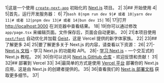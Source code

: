 1|这是一个使用 [`create-next-app`](https://nextjs.org/docs/app/api-reference/cli/create-next-app) 初始化的 [Next.js](https://nextjs.org) 项目。
2|
3|## 开始使用
4|
5|首先，运行开发服务器：
6|
7|```bash
8|npm run dev
9|# 或者
10|yarn dev
11|# 或者
12|pnpm dev
13|# 或者
14|bun dev
15|```
16|
17|打开 [http://localhost:3000](http://localhost:3000) 在浏览器中查看结果。
18|
19|你可以通过修改 `app/page.tsx` 来编辑页面。文件保存后，页面会自动更新。
20|
21|本项目使用 [`next/font`](https://nextjs.org/docs/app/building-your-application/optimizing/fonts) 自动优化并加载 [Geist](https://vercel.com/font)，这是 Vercel 提供的新字体家族。
22|
23|## 了解更多
24|
25|要了解更多关于 Next.js 的内容，请查看以下资源：
26|
27|- [Next.js 文档](https://nextjs.org/docs) - 学习 Next.js 的功能和 API。
28|- [学习 Next.js](https://nextjs.org/learn) - 一个交互式的 Next.js 教程。
29|
30|你可以访问 [Next.js GitHub 仓库](https://github.com/vercel/next.js) - 欢迎反馈和贡献！
31|
32|## 部署到 Vercel
33|
34|最简单的方式是使用 [Vercel 平台](https://vercel.com/new?utm_medium=default-template&filter=next.js&utm_source=create-next-app&utm_campaign=create-next-app-readme) 部署你的 Next.js 应用，这是由 Next.js 的创建者提供的。
35|
36|查看我们的 [Next.js 部署文档](https://nextjs.org/docs/app/building-your-application/deploying) 获取更多细节。
37|
